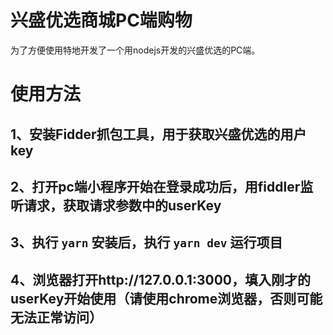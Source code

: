 # 兴盛优选商城PC端购物
 为了方便使用特地开发了一个用nodejs开发的兴盛优选的PC端。
# 使用方法
  ## 1、安装Fidder抓包工具，用于获取兴盛优选的用户key
  ## 2、打开pc端小程序开始在登录成功后，用fiddler监听请求，获取请求参数中的userKey
  ## 3、执行 `yarn` 安装后，执行 `yarn dev` 运行项目
  ## 4、浏览器打开http://127.0.0.1:3000，填入刚才的userKey开始使用（请使用chrome浏览器，否则可能无法正常访问）
